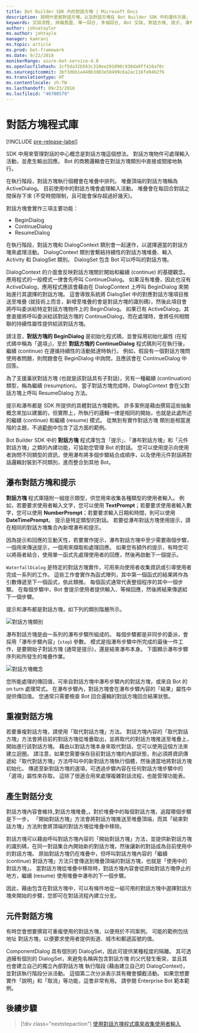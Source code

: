 ```yaml
---
title: Bot Builder SDK 內的對話方塊 | Microsoft Docs
description: 說明什麼是對話方塊，以及對話方塊在 Bot Builder SDK 中的運作方是。
keywords: 交談流程, 辨識意圖, 單一回合, 多個回合, Bot 交談, 對話方塊, 提示, 瀑布, 對話方塊集合
author: johnataylor
ms.author: johtaylo
manager: kamrani
ms.topic: article
ms.prod: bot-framework
ms.date: 9/22/2018
monikerRange: azure-bot-service-4.0
ms.openlocfilehash: 2cf5da32b563c310ee201090c938da9ff410a70c
ms.sourcegitcommit: 3bf3dbb1a440b3d83e58499c6a2ac116fe04b2f6
ms.translationtype: HT
ms.contentlocale: zh-TW
ms.lasthandoff: 09/23/2018
ms.locfileid: "46708579"
---
```

# <a name="dialogs-library"></a>對話方塊程式庫

[!INCLUDE [pre-release-label](../includes/pre-release-label.md)]

SDK 中用來管理對話的中心概念是對話方塊這個想法。 對話方塊物件可處理輸入活動，並產生輸出回應。 Bot 的商務邏輯會在對話方塊類別中直接或間接地執行。

在執行階段，對話方塊執行個體會在堆疊中排列。 堆疊頂端的對話方塊稱為 ActiveDialog。 目前使用中的對話方塊會處理輸入活動。 堆疊會在每回合對話之間保存下來 (不受時間限制，且可能會保存超過好幾天)。 

對話方塊會實作三項主要功能：
- BeginDialog
- ContinueDialog
- ResumeDialog

在執行階段，對話方塊和 DialogContext 類別會一起運作，以選擇適當的對話方塊來處理活動。 DialogContext 類別會繫結持續性的對話方塊堆疊、輸入 Activity 和 DialogSet 類別。 DialogSet 包含 Bot 可以呼叫的對話方塊。

DialogContext 的介面會反映對話方塊關於開始和繼續 (continue) 的基礎觀念。 應用程式的一般模式一律會先呼叫 ContinueDialog。 如果沒有堆疊，因此也沒有 ActiveDialog，應用程式應該會藉由在 DialogContext 上呼叫 BeginDialog 來開始進行其選擇的對話方塊。 這會導致系統將 DialogSet 中的對應對話方塊項目推送至堆疊 (就技術上而言，新增至堆疊的會是對話方塊的識別碼)，然後此項目會將呼叫委派給特定對話方塊物件上的 BeginDialog。 如果已有 ActiveDialog，其會直接將呼叫委派給該對話方塊的 ContinueDialog，而在處理時，會將任何相關聯的持續性屬性提供給該對話方塊。

請注意，**對話方塊的 BeginDialog** 是初始化程式碼，並會採用初始化屬性 (在程式碼中稱為「選項」)，至於 **對話方塊的 ContinueDialog** 程式碼則可在執行後，繼續 (continue) 在遵循持續性的活動抵達時執行。 例如，假設有一個對話方塊問使用者問題，則問題會在 BeginDialog 中詢問，且應該會在 ContinueDialog 中回答。

為了支援巢狀對話方塊 (也就是該對話具有子對話)，另有一種繼續 (continuation) 類型，稱為繼續 (resumption)。 當子對話方塊完成時，DialogContext 會在父對話方塊上呼叫 ResumeDialog 方法。

提示和瀑布都是 SDK 所提供的具體對話方塊範例。 許多案例是藉由撰寫這些抽象概念來加以建置的，但實際上，所執行的邏輯一律是相同的開始，也就是此處所述的繼續 (continue) 和繼續 (resume) 模式。 從無到有實作對話方塊 類別是相當進階的主題，不過[範例](https://github.com/Microsoft/BotBuilder-samples)中包含了這方面的範例。

Bot Builder SDK 中的 **對話方塊** 程式庫包含「提示」、「瀑布對話方塊」和「元件對話方塊」之類的內建功能，可協助您管理 Bot 的對話。 您可以使用提示向使用者詢問不同類型的資訊，使用瀑布將多個步驟結合成順序，以及使用元件對話將對話邏輯封裝到不同類別，進而整合到其他 Bot。
## <a name="waterfall-dialogs-and-prompts"></a>瀑布對話方塊和提示

**對話方塊** 程式庫隨附一組提示類型，供您用來收集各種類型的使用者輸入。 例如，若要要求使用者輸入文字，您可以使用 **TextPrompt**；若要要求使用者輸入數字，您可以使用 **NumberPrompt**；若要要求輸入日期和時間，則可以使用 **DateTimePrompt**。 提示是特定類型的對話。 若要從瀑布對話方塊使用提示，請在相同的對話方塊集合內新增瀑布和提示。 

因為提示和回應的互動天性，若要實作提示，瀑布對話方塊中至少需要兩個步驟，一個用來傳送提示，一個用來擷取和處理回應。  如果您有額外的提示，有時您可以將兩者結合，使用單一函式先處理使用者的回應，然後再啟動下一個提示。

`WaterfallDialog` 是特定的對話方塊實作，可用來向使用者收集資訊或引導使用者完成一系列的工作。 這些工作會實作為函式陣列，其中第一個函式的結果將作為引數傳遞至下一個函式，依此類推。 每個函式通常代表整個程序的其中一個步驟。 在每個步驟中，Bot 會提示使用者提供輸入、等候回應，然後將結果傳遞給下一個步驟。 

提示和瀑布都是對話方塊，如下列的類別階層所示。 

![對話方塊類別](media/bot-builder-dialog-classes.png)

瀑布對話方塊是由一系列的瀑布步驟所組成的。 每個步驟都是非同步的委派，會採用「瀑布步驟內容」(`step`) 參數。 模式是指瀑布步驟中所完成的最後一件工作，是要開始子對話方塊 (通常是提示)，還是結束瀑布本身。 下圖顯示瀑布步驟序列和所發生的堆疊作業。

![對話方塊概念](media/bot-builder-dialog-concept.png)

您所能處理的傳回值，可來自對話方塊中瀑布步驟內的對話方塊，或來自 Bot 的 on turn 處理常式。
在瀑布步驟內，對話方塊會在瀑布步驟內容的「結果」屬性中提供傳回值。
您通常只需要檢查 Bot 回合邏輯的對話方塊回合結果狀態。

## <a name="repeating-a-dialog"></a>重複對話方塊

若要重複對話方塊，請使用「取代對話方塊」方法。 對話方塊內容的「取代對話方塊」方法會將目前的對話方塊從堆疊取出，並將取代的對話方塊推送至堆疊上，開始進行該對話方塊。 藉由以對話方塊本身來取代對話，您可以使用這個方法來建立迴圈。 請注意，如果您需要保存目前對話方塊的內部狀態，則必須將資訊傳遞給「取代對話方塊」方法呼叫中的新對話方塊執行個體，然後適當地將對話方塊初始化。 傳遞至新對話方塊的選項，可透過步驟內容在任何對話方塊步驟中的「選項」屬性來存取。 這除了很適合用來處理複雜對話流程，也能管理功能表。

## <a name="branch-a-conversation"></a>產生對話分支

對話方塊內容會維持_對話方塊堆疊_，對於堆疊中的每個對話方塊，追蹤哪個步驟是下一步。 「開始對話方塊」方法會將對話方塊推送至堆疊頂端，而其「結束對話方塊」方法則會將頂端的對話方塊從堆疊中移除。

對話方塊可以藉由呼叫對話方塊內容的「開始對話方塊」方法，並提供新對話方塊的識別碼，在同一對話集合內開始新的對話方塊，然後讓新的對話成為目前使用中的對話方塊。 原始對話方塊仍在堆疊中，但呼叫對話方塊內容的「繼續 (continue) 對話方塊」方法只會傳送到堆疊頂端的對話方塊，也就是「使用中的對話方塊」。 當對話方塊從堆疊中移除時，對話方塊內容會從原始對話方塊停止的地方，繼續 (resume) 使用堆疊中瀑布的下一個步驟。

因此，藉由包含在對話方塊中，可以有條件地從一組可用的對話方塊中選擇對話方塊來開始的步驟，您即可在對話流程內建立分支。

## <a name="component-dialog"></a>元件對話方塊
有時您會想要撰寫可重複使用的對話方塊，以便用於不同案例。 可能的範例包括地址 對話方塊，以便要求使用者提供街道、城市和郵遞區號的值。 

ComponentDialog 具有個別的 DialogSet，因此可提供某種程度的隔離。 其可透過擁有個別的 DialogSet，來避免名稱與包含對話方塊 的父代發生衝突，並且其也會建立自己的獨立內部對話方塊 執行階段 (藉由建立自己的 DialogContext)，並對該執行階段分派活動。 這個第二次分派表示其有機會攔截活動。 如果您想要實作「說明」和「取消」等功能，這會非常有用。  請參閱 Enterprise Bot 範本範例。 

## <a name="next-steps"></a>後續步驟

> [!div class="nextstepaction"]
> [使用對話方塊程式庫來收集使用者輸入](bot-builder-prompts.md)
